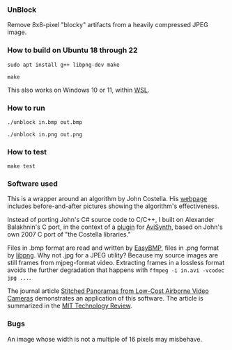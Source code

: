 ### UnBlock

Remove 8x8-pixel "blocky" artifacts from a heavily compressed JPEG image.

### How to build on Ubuntu 18 through 22

`sudo apt install g++ libpng-dev make`

`make`

This also works on Windows 10 or 11, within [WSL](https://docs.microsoft.com/en-us/windows/wsl/install-win10).

### How to run

`./unblock in.bmp out.bmp`

`./unblock in.png out.png`

### How to test

`make test`

### Software used

This is a wrapper around an algorithm by John Costella.
His [webpage](http://johncostella.com/unblock/)
includes before-and-after pictures showing the algorithm's effectiveness.

Instead of porting John's C# source code to C/C++,
I built on Alexander Balakhnin's C port,
in the context of a [plugin](http://avisynth.org.ru/unblock/unblock.html)
for [AviSynth](http://sourceforge.net/projects/avisynth2/),
based on John's own 2007 C port of "the Costella libraries."

Files in .bmp format are read and written by [EasyBMP](http://easybmp.sourceforge.net/),
files in .png format by [libpng](http://www.libpng.org/pub/png/libpng.html).
Why not .jpg for a JPEG utility?
Because my source images are still frames from mjpeg-format video.
Extracting frames in a lossless format avoids the further degradation that happens with
`ffmpeg -i in.avi -vcodec jpg ...`.

The journal article
[Stitched Panoramas from Low-Cost Airborne Video Cameras](http://uasjournal.org/volume-two/technical-paper/stitched-panoramas-low-cost-airborne-video-cameras)
demonstrates an application of this software.  The article is summarized in the
[MIT Technology Review](https://www.technologyreview.com/2013/12/04/175236/the-future-of-photography-cameras-with-wings-or-rotors/).

### Bugs

An image whose width is not a multiple of 16 pixels may misbehave.
